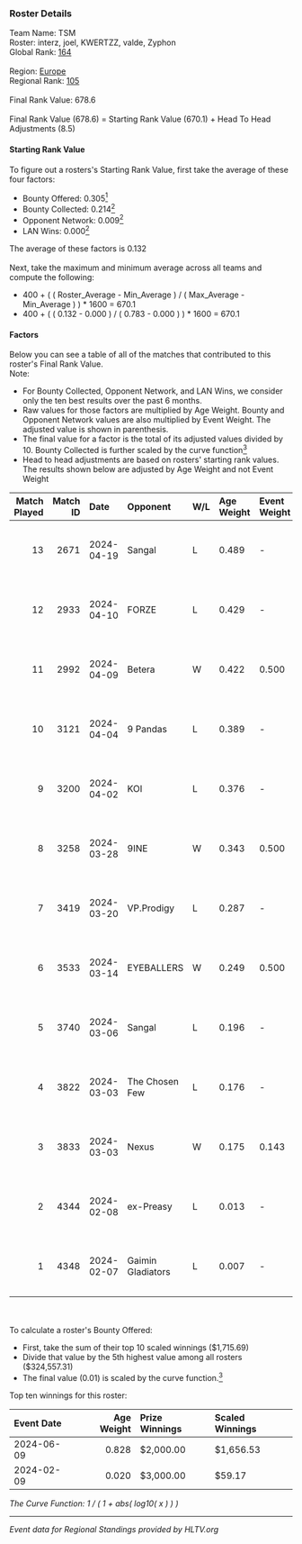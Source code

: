 ### Roster Details<br />
Team Name: TSM<br />
Roster: interz, joel, KWERTZZ, valde, Zyphon<br />
Global Rank: [164](../standings_global.md)<br />
<br />
Region: [Europe]( ../standings_europe.md)<br />
Regional Rank: [105]( ../standings_europe.md)<br />
<br />
Final Rank Value:  678.6<br />
<br />
Final Rank Value (678.6) = Starting Rank Value (670.1) + Head To Head Adjustments (8.5)<br />

#### Starting Rank Value<br />
To figure out a rosters's Starting Rank Value, first take the average of these four factors:<br />
- Bounty Offered: 0.305[<sup>1</sup>](#table2)
- Bounty Collected: 0.214[<sup>2</sup>](#table1)
- Opponent Network: 0.009[<sup>2</sup>](#table1)
- LAN Wins: 0.000[<sup>2</sup>](#table1)

The average of these factors is 0.132<br />
<br />
Next, take the maximum and minimum average across all teams and compute the following:<br />
- 400 + ( ( Roster_Average - Min_Average ) / ( Max_Average - Min_Average ) ) * 1600 = 670.1
- 400 + ( ( 0.132 - 0.000 ) / ( 0.783 - 0.000 ) ) * 1600 = 670.1


#### Factors<br />
Below you can see a table of all of the matches that contributed to this roster's Final Rank Value.<br />
Note:<br />

- For Bounty Collected, Opponent Network, and LAN Wins, we consider only the ten best results over the past 6 months.
- Raw values for those factors are multiplied by Age Weight. Bounty and Opponent Network values are also multiplied by Event Weight. The adjusted value is shown in parenthesis.
- The final value for a factor is the total of its adjusted values divided by 10. Bounty Collected is further scaled by the curve function[<sup>3</sup>](#curveFunction)
- Head to head adjustments are based on rosters' starting rank values. The results shown below are adjusted by Age Weight and not Event Weight
<span id="table1"></span><br />


| Match Played | Match ID | Date       | Opponent          | W/L | Age Weight | Event Weight | Bounty Collected | Opponent Network | LAN Wins  | H2H Adj. | Roster                               |
| -: | -: | :- | :- | :- | :- | :- | :- | :- | :- | -: | :- |
|           13 |     2671 | 2024-04-19 | Sangal            | L   | 0.489      | -            | -                | -                | -         |    -1.14 | interz, joel, KWERTZZ, valde, Zyphon |
|           12 |     2933 | 2024-04-10 | FORZE             | L   | 0.429      | -            | -                | -                | -         |    -2.63 | joel, KWERTZZ, MoDo, valde, Zyphon   |
|           11 |     2992 | 2024-04-09 | Betera            | W   | 0.422      | 0.500        | 0.005 (0.001)    | 0.039 (0.008)    | 0 (0.000) |     7.40 | joel, KWERTZZ, MoDo, valde, Zyphon   |
|           10 |     3121 | 2024-04-04 | 9 Pandas          | L   | 0.389      | -            | -                | -                | -         |    -1.62 | joel, KWERTZZ, poizon, valde, Zyphon |
|            9 |     3200 | 2024-04-02 | KOI               | L   | 0.376      | -            | -                | -                | -         |    -1.16 | joel, KWERTZZ, poizon, valde, Zyphon |
|            8 |     3258 | 2024-03-28 | 9INE              | W   | 0.343      | 0.500        | 0.000 (0.000)    | 0.067 (0.011)    | 0 (0.000) |     3.24 | joel, KWERTZZ, poizon, valde, Zyphon |
|            7 |     3419 | 2024-03-20 | VP.Prodigy        | L   | 0.287      | -            | -                | -                | -         |    -2.34 | joel, KWERTZZ, poizon, valde, Zyphon |
|            6 |     3533 | 2024-03-14 | EYEBALLERS        | W   | 0.249      | 0.500        | 0.006 (0.001)    | 0.510 (0.063)    | 0 (0.000) |     6.15 | interz, joel, MoDo, valde, Zyphon    |
|            5 |     3740 | 2024-03-06 | Sangal            | L   | 0.196      | -            | -                | -                | -         |    -0.40 | interz, JACKZ, joel, poizon, valde   |
|            4 |     3822 | 2024-03-03 | The Chosen Few    | L   | 0.176      | -            | -                | -                | -         |    -2.78 | joel, KWERTZZ, poizon, valde, Zyphon |
|            3 |     3833 | 2024-03-03 | Nexus             | W   | 0.175      | 0.143        | 0.014 (0.000)    | 0.465 (0.012)    | 0 (0.000) |     3.94 | joel, KWERTZZ, poizon, valde, Zyphon |
|            2 |     4344 | 2024-02-08 | ex-Preasy         | L   | 0.013      | -            | -                | -                | -         |    -0.15 | joel, KWERTZZ, MoDo, valde, Zyphon   |
|            1 |     4348 | 2024-02-07 | Gaimin Gladiators | L   | 0.007      | -            | -                | -                | -         |    -0.04 | joel, KWERTZZ, MoDo, valde, Zyphon   |

<br />
<span id="table2"></span><br />
To calculate a roster's Bounty Offered:<br />

- First, take the sum of their top 10 scaled winnings ($1,715.69)
- Divide that value by the 5th highest value among all rosters ($324,557.31)
- The final value (0.01) is scaled by the curve function.[<sup>3</sup>](#curveFunction)

Top ten winnings for this roster:<br />

| Event Date | Age Weight | Prize Winnings | Scaled Winnings |
| :- | -: | :- | :- |
| 2024-06-09 |      0.828 | $2,000.00      | $1,656.53       |
| 2024-02-09 |      0.020 | $3,000.00      | $59.17          |


<span id="curveFunction"></span>_The Curve Function: 1 / ( 1 + abs( log10( x ) ) )_<br />

---
_Event data for Regional Standings provided by HLTV.org_<br />
